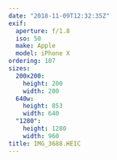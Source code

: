 ```yaml
---
date: "2018-11-09T12:32:35Z"
exif:
  aperture: f/1.8
  iso: 50
  make: Apple
  model: iPhone X
ordering: 107
sizes:
  200x200:
    height: 200
    width: 200
  640w:
    height: 853
    width: 640
  "1280":
    height: 1280
    width: 960
title: IMG_3688.HEIC
---
```

